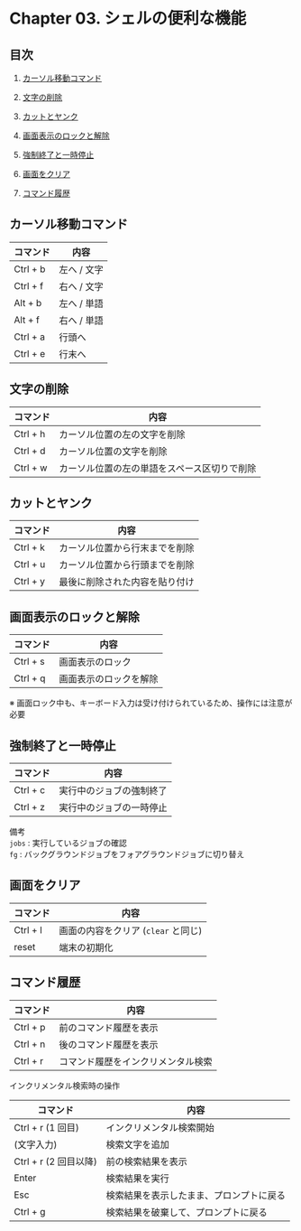 # Chapter 03. シェルの便利な機能


## 目次

1. [カーソル移動コマンド](#cursorMovementCommand)

1. [文字の削除](#deleteCharacter)

1. [カットとヤンク](#cut&Yank)

1. [画面表示のロックと解除](#displayLock&Unlock)

1. [強制終了と一時停止](#forcedTermination&Pause)

1. [画面をクリア](#dispalyClear)

1. [コマンド履歴](#commandHistory)


## <a id="cursorMovementCommand"></a> カーソル移動コマンド

コマンド | 内容
---|---
Ctrl + b | 左へ / 文字
Ctrl + f | 右へ / 文字
Alt + b | 左へ / 単語
Alt + f | 右へ / 単語
Ctrl + a | 行頭へ
Ctrl + e | 行末へ


## <a id="deleteCharacter"></a> 文字の削除

コマンド | 内容
---|---
Ctrl + h | カーソル位置の左の文字を削除
Ctrl + d | カーソル位置の文字を削除
Ctrl + w | カーソル位置の左の単語をスペース区切りで削除


## <a id="cut&Yank"></a> カットとヤンク

コマンド | 内容
---|---
Ctrl + k | カーソル位置から行末までを削除
Ctrl + u | カーソル位置から行頭までを削除
Ctrl + y | 最後に削除された内容を貼り付け


## <a id="displayLock&Unlock"></a> 画面表示のロックと解除

コマンド | 内容
---|---
Ctrl + s | 画面表示のロック
Ctrl + q | 画面表示のロックを解除

※ 画面ロック中も、キーボード入力は受け付けられているため、操作には注意が必要


## <a id="forcedTermination&Pause"></a> 強制終了と一時停止

コマンド | 内容
---|---
Ctrl + c | 実行中のジョブの強制終了
Ctrl + z | 実行中のジョブの一時停止

備考  
`jobs` : 実行しているジョブの確認  
`fg` : バックグラウンドジョブをフォアグラウンドジョブに切り替え


## <a id="dispalyClear"></a> 画面をクリア

コマンド | 内容
---|---
Ctrl + l | 画面の内容をクリア (`clear` と同じ)
reset | 端末の初期化


## <a id="commandHistory"></a> コマンド履歴

コマンド | 内容
---|---
Ctrl + p | 前のコマンド履歴を表示
Ctrl + n | 後のコマンド履歴を表示
Ctrl + r | コマンド履歴をインクリメンタル検索

インクリメンタル検索時の操作

コマンド | 内容
---|---
Ctrl + r (1 回目) | インクリメンタル検索開始
(文字入力) | 検索文字を追加
Ctrl + r (2 回目以降) | 前の検索結果を表示
Enter | 検索結果を実行
Esc | 検索結果を表示したまま、プロンプトに戻る
Ctrl + g | 検索結果を破棄して、プロンプトに戻る

